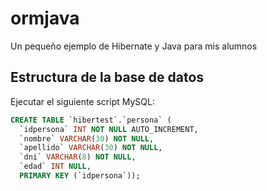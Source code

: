 # ormjava
Un pequeño ejemplo de Hibernate y Java para mis alumnos

## Estructura de la base de datos

Ejecutar el siguiente script MySQL:

```sql
CREATE TABLE `hibertest`.`persona` (
  `idpersona` INT NOT NULL AUTO_INCREMENT,
  `nombre` VARCHAR(30) NOT NULL,
  `apellido` VARCHAR(30) NOT NULL,
  `dni` VARCHAR(8) NOT NULL,
  `edad` INT NULL,
  PRIMARY KEY (`idpersona`));
```
